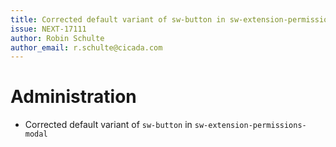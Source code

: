 ```yaml
---
title: Corrected default variant of sw-button in sw-extension-permissions-modal
issue: NEXT-17111
author: Robin Schulte
author_email: r.schulte@cicada.com 
---
```

# Administration
* Corrected default variant of `sw-button` in `sw-extension-permissions-modal`
